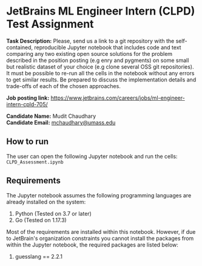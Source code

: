 # JetBrains ML Engineer Intern (CLPD) Test  Assignment

__Task Description:__
Please, send us a link to a git repository with the self-contained, reproducible Jupyter notebook that includes code and text comparing any two existing open source solutions for the problem described in the position posting (e.g enry and pygments) on some small but realistic dataset of your choice (e.g clone several OSS git repositories). It must be possible to re-run all the cells in the notebook without any errors to get similar results. Be prepared to discuss the implementation details and trade-offs of each of the chosen approaches.  

__Job posting link:__ https://www.jetbrains.com/careers/jobs/ml-engineer-intern-cpld-705/  

__Candidate Name:__ Mudit Chaudhary  
__Candidate Email:__ mchaudhary@umass.edu


## How to run
The user can open the following Jupyter notebook and run the cells: ```CLPD_Assessment.ipynb```

## Requirements

The Jupyter notebook assumes the following programming languages are already installed on the system:
1. Python (Tested on 3.7 or later)
2. Go (Tested on 1.17.3)

Most of the requirements are installed within this notebook. However, if due to JetBrain's organization constraints you cannot install the packages from within the Jupyter notebook, the required packages are listed below:


1. guesslang == 2.2.1


